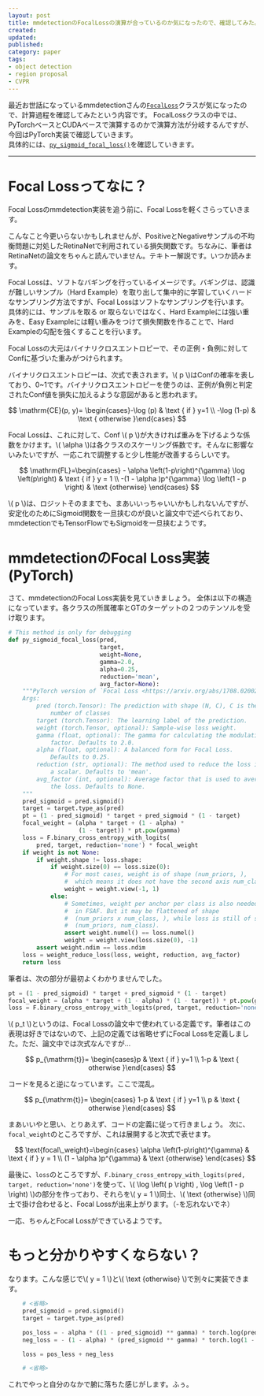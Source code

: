 ```yaml
---
layout: post
title: mmdetectionのFocalLossの演算が合っているのか気になったので、確認してみた。
created: 
updated: 
published: 
category: paper
tags:
- object detection
- region proposal
- CVPR
---
```


最近お世話になっているmmdetectionさんの[`FocalLoss`](https://github.com/open-mmlab/mmdetection/blob/31b3a58036de3a095837e21e810051451155821b/mmdet/models/losses/focal_loss.py#L106)クラスが気になったので、計算過程を確認してみたという内容です。
FocalLossクラスの中では、PyTorchベースとCUDAベースで演算するのかで演算方法が分岐するんですが、今回はPyTorch実装で確認していきます。  
具体的には、[`py_sigmoid_focal_loss()`](https://github.com/open-mmlab/mmdetection/blob/31b3a58036de3a095837e21e810051451155821b/mmdet/models/losses/focal_loss.py#L11)を確認していきます。

---

# Focal Lossってなに？

Focal Lossのmmdetection実装を追う前に、Focal Lossを軽くさらっていきます。

こんなこと今更いらないかもしれませんが、PositiveとNegativeサンプルの不均衡問題に対処したRetinaNetで利用されている損失関数です。ちなみに、筆者はRetinaNetの論文をちゃんと読んでいません。テキトー解説です。いつか読みます。  

Focal Lossは、ソフトなバギングを行っているイメージです。バギングは、認識が難しいサンプル（Hard Example）を取り出して集中的に学習していくハードなサンプリング方法ですが、Focal Lossはソフトなサンプリングを行います。  
具体的には、サンプルを取る or 取らないではなく、Hard Exampleには強い重みを、Easy Exampleには軽い重みをつけて損失関数を作ることで、Hard Exampleの勾配を強くすることを行います。

Focal Lossの大元はバイナリクロスエントロピーで、その正例・負例に対してConfに基づいた重みがつけられます。

バイナリクロスエントロピーは、次式で表されます。\\( p \\)はConfの確率を表しており、0~1です。バイナリクロスエントロピーを使うのは、正例が負例と判定されたConf値を損失に加えるような意図があると思われます。  

$$
\mathrm{CE}(p, y)= \begin{cases}-\log (p) & \text { if } y=1 \\ -\log (1-p) & \text { otherwise }\end{cases}
$$

Focal Lossは、これに対して、Conf \\( p \\)が大きければ重みを下げるような係数をかけます。\\( \alpha \\)は各クラスのスケーリング係数です。そんなに影響ないみたいですが、一応これで調整すると少し性能が改善するらしいです。  

$$
\mathrm{FL}=\begin{cases} - \alpha \left(1-p\right)^{\gamma} \log \left(p\right) & \text { if } y = 1 \\ 
-(1 - \alpha )p^{\gamma} \log \left(1 - p \right) & \text {otherwise}
\end{cases}
$$

\\( p \\)は、ロジットそのままでも、まあいいっちゃいいかもしれないんですが、安定化のためにSigmoid関数を一旦挟むのが良いと論文中で述べられており、mmdetectionでもTensorFlowでもSigmoidを一旦挟むようです。

# mmdetectionのFocal Loss実装(PyTorch)

さて、mmdetectionのFocal Loss実装を見ていきましょう。
全体は以下の構造になっています。各クラスの所属確率とGTのターゲットの２つのテンソルを受け取ります。

```python
# This method is only for debugging
def py_sigmoid_focal_loss(pred,
                          target,
                          weight=None,
                          gamma=2.0,
                          alpha=0.25,
                          reduction='mean',
                          avg_factor=None):
    """PyTorch version of `Focal Loss <https://arxiv.org/abs/1708.02002>`_.
    Args:
        pred (torch.Tensor): The prediction with shape (N, C), C is the
            number of classes
        target (torch.Tensor): The learning label of the prediction.
        weight (torch.Tensor, optional): Sample-wise loss weight.
        gamma (float, optional): The gamma for calculating the modulating
            factor. Defaults to 2.0.
        alpha (float, optional): A balanced form for Focal Loss.
            Defaults to 0.25.
        reduction (str, optional): The method used to reduce the loss into
            a scalar. Defaults to 'mean'.
        avg_factor (int, optional): Average factor that is used to average
            the loss. Defaults to None.
    """
    pred_sigmoid = pred.sigmoid()
    target = target.type_as(pred)
    pt = (1 - pred_sigmoid) * target + pred_sigmoid * (1 - target)
    focal_weight = (alpha * target + (1 - alpha) *
                    (1 - target)) * pt.pow(gamma)
    loss = F.binary_cross_entropy_with_logits(
        pred, target, reduction='none') * focal_weight
    if weight is not None:
        if weight.shape != loss.shape:
            if weight.size(0) == loss.size(0):
                # For most cases, weight is of shape (num_priors, ),
                #  which means it does not have the second axis num_class
                weight = weight.view(-1, 1)
            else:
                # Sometimes, weight per anchor per class is also needed. e.g.
                #  in FSAF. But it may be flattened of shape
                #  (num_priors x num_class, ), while loss is still of shape
                #  (num_priors, num_class).
                assert weight.numel() == loss.numel()
                weight = weight.view(loss.size(0), -1)
        assert weight.ndim == loss.ndim
    loss = weight_reduce_loss(loss, weight, reduction, avg_factor)
    return loss
```

筆者は、次の部分が最初よくわかりませんでした。

```python
pt = (1 - pred_sigmoid) * target + pred_sigmoid * (1 - target)
focal_weight = (alpha * target + (1 - alpha) * (1 - target)) * pt.pow(gamma)
loss = F.binary_cross_entropy_with_logits(pred, target, reduction='none') * focal_weight
```

\\( p_t \\)というのは、Focal Lossの論文中で使われている定義です。筆者はこの表現は好きではないので、上記の定義では省略せずにFocal Lossを定義しました。ただ、論文中では次式なんですが...

$$
p_{\mathrm{t}}= \begin{cases}p & \text { if } y=1 \\ 1-p & \text { otherwise }\end{cases}
$$

コードを見ると逆になっています。ここで混乱。

$$
p_{\mathrm{t}}= \begin{cases} 1-p & \text { if } y=1 \\ p & \text { otherwise }\end{cases}
$$

まあいいやと思い、とりあえず、コードの定義に従って行きましょう。
次に、`focal_weight`のところですが、これは展開すると次式で表せます。

$$
\text{focal\_weight}=\begin{cases} \alpha \left(1-p\right)^{\gamma} & \text { if } y = 1 \\ 
(1 - \alpha )p^{\gamma} & \text {otherwise}
\end{cases}
$$

最後に、`loss`のところですが、`F.binary_cross_entropy_with_logits(pred, target, reduction='none')`を使って、\\( \log \left( p \right) , \log \left(1 - p \right) \\)の部分を作っており、それらを\\( y = 1 \\)同士、\\( \text {otherwise} \\)同士で掛け合わせると、Focal Lossが出来上がります。（-を忘れないでネ）

一応、ちゃんとFocal Lossができているようです。  

# もっと分かりやすくならない？

なります。こんな感じで\\( y = 1 \\)と\\( \text {otherwise} \\)で別々に実装できます。

```python
    # <省略>
    pred_sigmoid = pred.sigmoid()
    target = target.type_as(pred)

    pos_loss = - alpha * ((1 - pred_sigmoid) ** gamma) * torch.log(pred_sigmoid) * target
    neg_loss = - (1 - alpha) * (pred_sigmoid ** gamma) * torch.log(1 - pred_sigmoid) * (1 - target)

    loss = pos_less + neg_less

    # <省略>
```

これでやっと自分のなかで腑に落ちた感じがします。ふぅ。



